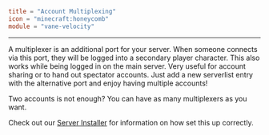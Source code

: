 ```toml
title = "Account Multiplexing"
icon = "minecraft:honeycomb"
module = "vane-velocity"
```
---
A multiplexer is an additional port for your server. When someone connects
via this port, they will be logged into a secondary player character. This also
works while being logged in on the main server. Very useful for account sharing or
to hand out spectator accounts. Just add a new serverlist entry with the alternative port
and enjoy having multiple accounts!

Two accounts is not enough? You can have as many multiplexers as you want.

Check out our [Server Installer](https://oddlama.github.io/minecraft-server) for information on how set this up correctly.
